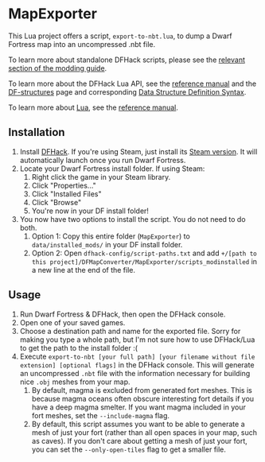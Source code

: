 # MapExporter

This Lua project offers a script, `export-to-nbt.lua`, to dump a Dwarf Fortress map into an uncompressed .nbt file.

To learn more about standalone DFHack scripts, please see the [relevant section of the modding guide](https://docs.dfhack.org/en/stable/docs/guides/modding-guide.html#what-if-i-just-want-to-distribute-a-simple-standalone-script). 

To learn more about the DFHack Lua API, see the [reference manual](https://docs.dfhack.org/en/stable/docs/dev/Lua%20API.html) and the [DF-structures](https://github.com/DFHack/df-structures/tree/master) page and corresponding [Data Structure Definition Syntax](https://github.com/DFHack/df-structures/blob/master/SYNTAX.rst).

To learn more about [Lua](https://www.lua.org/), see the [reference manual](https://www.lua.org/manual/5.4/).

## Installation
1. Install [DFHack](https://docs.dfhack.org/en/stable/index.html). If you're using Steam, just install its [Steam version](https://store.steampowered.com/app/2346660/?snr=1_5_9__205). It will automatically launch once you run Dwarf Fortress.
2. Locate your Dwarf Fortress install folder. If using Steam:
   1. Right click the game in your Steam library.
   2. Click "Properties..."
   3. Click "Installed Files"
   4. Click "Browse"
   5. You're now in your DF install folder!
3. You now have two options to install the script. You do not need to do both.
   1. Option 1: Copy this entire folder (`MapExporter`) to `data/installed_mods/` in your DF install folder.
   2. Option 2: Open `dfhack-config/script-paths.txt` and add `+/[path to this project]/DFMapConverter/MapExporter/scripts_modinstalled` in a new line at the end of the file.

## Usage
1. Run Dwarf Fortress & DFHack, then open the DFHack console.
2. Open one of your saved games.
3. Choose a destination path and name for the exported file. Sorry for making you type a whole path, but I'm not sure how to use DFHack/Lua to get the path to the install folder :(
4. Execute `export-to-nbt [your full path] [your filename without file extension] [optional flags]` in the DFHack console. This will generate an uncompressed `.nbt` file with the information necessary for building nice `.obj` meshes from your map.
   1. By default, magma is excluded from generated fort meshes. This is because magma oceans often obscure interesting fort details if you have a deep magma smelter. If you want magma included in your fort meshes, set the `--include-magma` flag.
   2. By default, this script assumes you want to be able to generate a mesh of just your fort (rather than all open spaces in your map, such as caves). If you don't care about getting a mesh of just your fort, you can set the `--only-open-tiles` flag to get a smaller file.